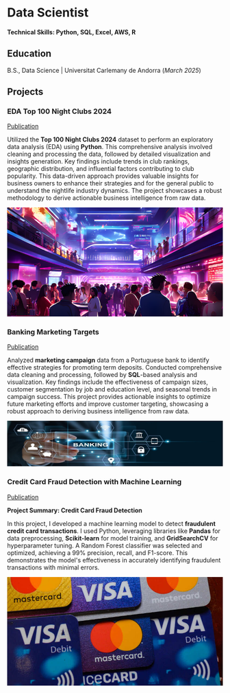 # Data Scientist

#### Technical Skills: Python, SQL, Excel, AWS, R

## Education			        		
B.S., Data Science | Universitat Carlemany de Andorra (_March 2025_)

## Projects
### EDA Top 100 Night Clubs 2024
<a href="https://nbviewer.jupyter.org/github/Paulitos/DataSciencePortfolio_paulos/blob/main/Projects/EDA_Top100Nightclubs/EDA_Top100Nightclubs_PabloSanchezArias.ipynb" target="_blank" rel="noopener noreferrer">Publication</a>

Utilized the **Top 100 Night Clubs 2024** dataset to perform an exploratory data analysis (EDA) using **Python**. This comprehensive analysis involved cleaning and processing the data, followed by detailed visualization and insights generation. Key findings include trends in club rankings, geographic distribution, and influential factors contributing to club popularity. This data-driven approach provides valuable insights for business owners to enhance their strategies and for the general public to understand the nightlife industry dynamics. The project showcases a robust methodology to derive actionable business intelligence from raw data.

![Top 100 Night Clubs 2024](/assets/img/Top100NightClubs2024.png)

### Banking Marketing Targets
<a href="https://nbviewer.org/github/Paulitos/DataSciencePortfolio_paulos/blob/main/Projects/Banking_Dataset_Marketing_Targets/BankingDataset_MarketingTargets_SQLPROJECT_PabloSanchezArias_aka_Paulos.ipynb" target="_blank" rel="noopener noreferrer">Publication</a>

Analyzed **marketing campaign** data from a Portuguese bank to identify effective strategies for promoting term deposits. Conducted comprehensive data cleaning and processing, followed by **SQL**-based analysis and visualization. Key findings include the effectiveness of campaign sizes, customer segmentation by job and education level, and seasonal trends in campaign success. This project provides actionable insights to optimize future marketing efforts and improve customer targeting, showcasing a robust approach to deriving business intelligence from raw data.

![Banking Marketing Targets](/assets/img/banking_dataset_marketing_targets.jpg)

### Credit Card Fraud Detection with Machine Learning
<a href="https://www.kaggle.com/code/paulitos/credit-card-fraud-prediction-scrum-method-pablo-sa" target="_blank" rel="noopener noreferrer">Publication</a>

**Project Summary: Credit Card Fraud Detection**

In this project, I developed a machine learning model to detect **fraudulent credit card transactions**. I used Python, leveraging libraries like **Pandas** for data preprocessing, **Scikit-learn** for model training, and **GridSearchCV** for hyperparameter tuning. A Random Forest classifier was selected and optimized, achieving a 99% precision, recall, and F1-score. This demonstrates the model's effectiveness in accurately identifying fraudulent transactions with minimal errors.

![Credit Card Fraud Detection](/assets/img/credit_card_fraud_image.jpeg)
